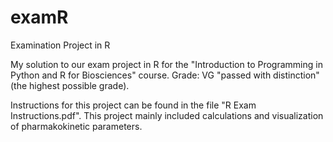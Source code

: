 # examR
Examination Project in R

My solution to our exam project in R for the "Introduction to Programming in Python and R for Biosciences" course.
Grade: VG "passed with distinction" (the highest possible grade).

Instructions for this project can be found in the file "R Exam Instructions.pdf".
This project mainly included calculations and visualization of pharmakokinetic parameters.
